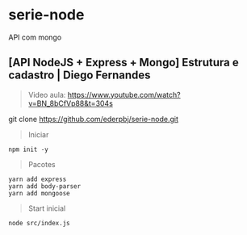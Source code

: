 # serie-node
API com mongo

## [API NodeJS + Express + Mongo] Estrutura e cadastro | Diego Fernandes

> Video aula:
https://www.youtube.com/watch?v=BN_8bCfVp88&t=304s

git clone https://github.com/ederpbj/serie-node.git

> Iniciar

    npm init -y

> Pacotes

    yarn add express
    yarn add body-parser
    yarn add mongoose

> Start inicial

    node src/index.js

